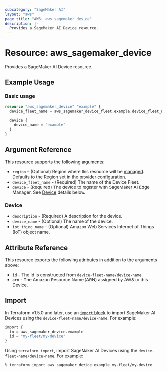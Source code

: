 ```yaml
---
subcategory: "SageMaker AI"
layout: "aws"
page_title: "AWS: aws_sagemaker_device"
description: |-
  Provides a SageMaker AI Device resource.
---
```


# Resource: aws_sagemaker_device

Provides a SageMaker AI Device resource.

## Example Usage

### Basic usage

```terraform
resource "aws_sagemaker_device" "example" {
  device_fleet_name = aws_sagemaker_device_fleet.example.device_fleet_name

  device {
    device_name = "example"
  }
}
```

## Argument Reference

This resource supports the following arguments:

* `region` – (Optional) Region where this resource will be [managed](https://docs.aws.amazon.com/general/latest/gr/rande.html#regional-endpoints). Defaults to the Region set in the [provider configuration](https://registry.terraform.io/providers/hashicorp/aws/latest/docs#aws-configuration-reference).
* `device_fleet_name` - (Required) The name of the Device Fleet.
* `device` - (Required) The device to register with SageMaker AI Edge Manager. See [Device](#device) details below.

### Device

* `description` - (Required) A description for the device.
* `device_name` - (Optional) The name of the device.
* `iot_thing_name` - (Optional) Amazon Web Services Internet of Things (IoT) object name.

## Attribute Reference

This resource exports the following attributes in addition to the arguments above:

* `id` - The id is constructed from `device-fleet-name/device-name`.
* `arn` - The Amazon Resource Name (ARN) assigned by AWS to this Device.

## Import

In Terraform v1.5.0 and later, use an [`import` block](https://developer.hashicorp.com/terraform/language/import) to import SageMaker AI Devices using the `device-fleet-name/device-name`. For example:

```terraform
import {
  to = aws_sagemaker_device.example
  id = "my-fleet/my-device"
}
```

Using `terraform import`, import SageMaker AI Devices using the `device-fleet-name/device-name`. For example:

```console
% terraform import aws_sagemaker_device.example my-fleet/my-device
```
